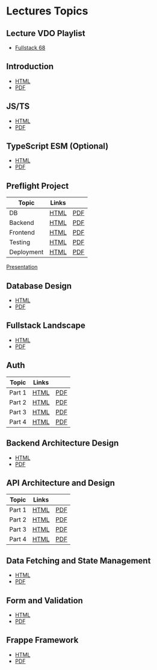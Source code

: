 # Lectures Topics

## Lecture VDO Playlist

- [Fullstack 68](https://www.youtube.com/playlist?list=PLNGLpHQhvGrtrp-1i6v9hK5HyvXD2BNT4)

## Introduction

- [HTML](/src/T01_intro/T01.html)
- [PDF](/src/T01_intro/T01.pdf)

## JS/TS

- [HTML](/src/T02_js_ts/T02.html)
- [PDF](/src/T02_js_ts/T02.pdf)

## TypeScript ESM (Optional)

- [HTML](/src/T02A_ts_esm/T02A.html)
- [PDF](/src/T02A_ts_esm/T02A.pdf)

## Preflight Project

| Topic      | Links                                 |                                     |
| ---------- | ------------------------------------- | ----------------------------------- |
| DB         | [HTML](/src/T03_pf_db/T03.html)       | [PDF](/src/T03_pf_db/T03.pdf)       |
| Backend    | [HTML](/src/T04_pf_backend/T04.html)  | [PDF](/src/T04_pf_backend/T04.pdf)  |
| Frontend   | [HTML](/src/T05_pf_frontend/T05.html) | [PDF](/src/T05_pf_frontend/T05.pdf) |
| Testing    | [HTML](/src/T06_pf_testing/T06.html)  | [PDF](/src/T06_pf_testing/T06.pdf)  |
| Deployment | [HTML](/src/T07_pf_deploy/T07.html)   | [PDF](/src/T07_pf_deploy/T07.pdf)   |

[Presentation](https://youtube.com/playlist?list=PLNGLpHQhvGrudVf6q3Y350Q1R7hOkG0Ec&si=UJz1f_nmYbygfUxs)

## Database Design

- [HTML](/src/D01_database_design/D01.html)
- [PDF](/src/D01_database_design/D01.pdf)

## Fullstack Landscape

- [HTML](/src/T08_landscape/T08.html)
- [PDF](/src/T08_landscape/T08.pdf)

## Auth

| Topic  | Links                               |                                   |
| ------ | ----------------------------------- | --------------------------------- |
| Part 1 | [HTML](/src/T09_auth_p1/T09p1.html) | [PDF](/src/T09_auth_p1/T09p1.pdf) |
| Part 2 | [HTML](/src/T09_auth_p2/T09p2.html) | [PDF](/src/T09_auth_p2/T09p2.pdf) |
| Part 3 | [HTML](/src/T09_auth_p3/T09p3.html) | [PDF](/src/T09_auth_p3/T09p3.pdf) |
| Part 4 | [HTML](/src/T09_auth_p4/T09p4.html) | [PDF](/src/T09_auth_p4/T09p4.pdf) |

## Backend Architecture Design

- [HTML](/src/D02_backend_design/D02.html)
- [PDF](/src/D02_backend_design/D02.pdf)

## API Architecture and Design

| Topic  | Links                                      |                                          |
| ------ | ------------------------------------------ | ---------------------------------------- |
| Part 1 | [HTML](/src/D03_backend_api_p1/D03p1.html) | [PDF](/src/D03_backend_api_p1/D03p1.pdf) |
| Part 2 | [HTML](/src/D03_backend_api_p2/D03p2.html) | [PDF](/src/D03_backend_api_p2/D03p2.pdf) |
| Part 3 | [HTML](/src/D03_backend_api_p3/D03p3.html) | [PDF](/src/D03_backend_api_p3/D03p3.pdf) |
| Part 4 | [HTML](/src/D03_backend_api_p4/D03p4.html) | [PDF](/src/D03_backend_api_p4/D03p4.pdf) |

## Data Fetching and State Management

- [HTML](/src/T10_data_fetching/T10.html)
- [PDF](/src/T10_data_fetching/T10.pdf)

## Form and Validation

- [HTML](/src/T11_form_validation/T11.html)
- [PDF](/src/T11_form_validation/T11.pdf)

## Frappe Framework

- [HTML](/src/T12_frappe/T12.html)
- [PDF](/src/T12_frappe/T12.pdf)

